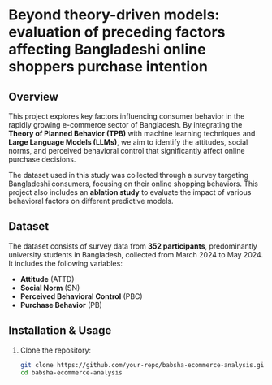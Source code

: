 # Beyond theory-driven models: evaluation of preceding factors affecting Bangladeshi online shoppers purchase intention

## Overview
This project explores key factors influencing consumer behavior in the rapidly growing e-commerce sector of Bangladesh. By integrating the **Theory of Planned Behavior (TPB)** with machine learning techniques and **Large Language Models (LLMs)**, we aim to identify the attitudes, social norms, and perceived behavioral control that significantly affect online purchase decisions. 

The dataset used in this study was collected through a survey targeting Bangladeshi consumers, focusing on their online shopping behaviors. This project also includes an **ablation study** to evaluate the impact of various behavioral factors on different predictive models. 
  


## Dataset
The dataset consists of survey data from **352 participants**, predominantly university students in Bangladesh, collected from March 2024 to May 2024. It includes the following variables:
- **Attitude** (ATTD)
- **Social Norm** (SN)
- **Perceived Behavioral Control** (PBC)
- **Purchase Behavior** (PB)

## Installation & Usage
1. Clone the repository:
   ```bash
   git clone https://github.com/your-repo/babsha-ecommerce-analysis.git
   cd babsha-ecommerce-analysis

